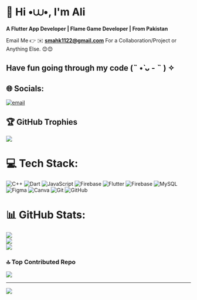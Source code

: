 # 💫 Hi •⩊•, I'm Ali
**A Flutter App Developer | Flame Game Developer | From Pakistan**

Email Me 👉 ✉️ **smahk1122@gmail.com** For a Collaboration/Project or Anything Else. 😊😊

## Have fun going through my code (˵ •̀ ᴗ - ˵ ) ✧

## 🌐 Socials:
[![email](https://img.shields.io/badge/Email-D14836?logo=gmail&logoColor=white)](mailto:smahk1122@gmail.com) 

## 🏆 GitHub Trophies
![](https://github-profile-trophy.vercel.app/?username=smahk1&theme=radical&no-frame=false&no-bg=true&margin-w=4)

# 💻 Tech Stack:
![C++](https://img.shields.io/badge/c++-%2300599C.svg?style=for-the-badge&logo=c%2B%2B&logoColor=white) ![Dart](https://img.shields.io/badge/dart-%230175C2.svg?style=for-the-badge&logo=dart&logoColor=white) ![JavaScript](https://img.shields.io/badge/javascript-%23323330.svg?style=for-the-badge&logo=javascript&logoColor=%23F7DF1E) ![Firebase](https://img.shields.io/badge/firebase-%23039BE5.svg?style=for-the-badge&logo=firebase) ![Flutter](https://img.shields.io/badge/Flutter-%2302569B.svg?style=for-the-badge&logo=Flutter&logoColor=white) ![Firebase](https://img.shields.io/badge/firebase-a08021?style=for-the-badge&logo=firebase&logoColor=ffcd34) ![MySQL](https://img.shields.io/badge/mysql-4479A1.svg?style=for-the-badge&logo=mysql&logoColor=white) ![Figma](https://img.shields.io/badge/figma-%23F24E1E.svg?style=for-the-badge&logo=figma&logoColor=white) ![Canva](https://img.shields.io/badge/Canva-%2300C4CC.svg?style=for-the-badge&logo=Canva&logoColor=white) ![Git](https://img.shields.io/badge/git-%23F05033.svg?style=for-the-badge&logo=git&logoColor=white) ![GitHub](https://img.shields.io/badge/github-%23121011.svg?style=for-the-badge&logo=github&logoColor=white)
# 📊 GitHub Stats:
![](https://github-readme-stats.vercel.app/api?username=smahk1&theme=dark&hide_border=false&include_all_commits=true&count_private=false)<br/>
![](https://nirzak-streak-stats.vercel.app/?user=smahk1&theme=dark&hide_border=false)<br/>
![](https://github-readme-stats.vercel.app/api/top-langs/?username=smahk1&theme=dark&hide_border=false&include_all_commits=true&count_private=false&layout=compact)

### 🔝 Top Contributed Repo
![](https://github-contributor-stats.vercel.app/api?username=smahk1&limit=5&theme=date_night&combine_all_yearly_contributions=true)

---
[![](https://visitcount.itsvg.in/api?id=smahk1&icon=7&color=4)](https://visitcount.itsvg.in)

